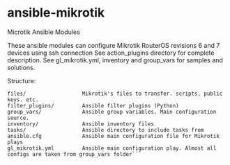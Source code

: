 # ansible-mikrotik
Microtik Ansible Modules

These ansible modules can configure Mikrotik RouterOS revisions 6 and 7 devices using ssh connection
See action_plugins directory for complete description.
See gl_mikrotik.yml, inventory and group_vars for samples and solutions.

Structure:

```action_plugins/         Ansible action plugin (Python)
files/                  Mikrotik's files to transfer. scripts, public keys. etc.
filter_plugins/         Ansible filter plugins (Python)
group_vars/             Ansible group variables. Main configuration source.
inventory/              Ansible inventory files
tasks/                  Ansible directory to include tasks from
ansible.cfg             Ansible main configuration file for Mikrotik plays
gl_mikrotik.yml         Ansible main configuration play. Almost all configs are taken from group_vars folder```
